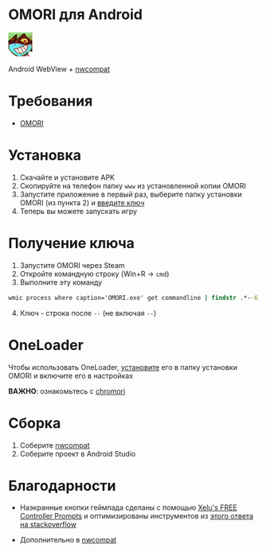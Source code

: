 # OMORI для Android

![spacexh_happy](.github/assets/spacexh_happy.png)

Android WebView + [nwcompat](https://github.com/fifomori/nwcompat)

# Требования

- [OMORI](https://store.steampowered.com/app/1150690/OMORI)

# Установка

1. Скачайте и установите APK
2. Скопируйте на телефон папку `www` из установленной копии OMORI
3. Запустите приложение в первый раз, выберите папку установки OMORI (из пункта 2) и [введите ключ](#получение-ключа)
4. Теперь вы можете запускать игру

# Получение ключа

1. Запустите OMORI через Steam
2. Откройте командную строку (Win+R -> `cmd`)
3. Выполните эту команду

```cmd
wmic process where caption='OMORI.exe' get commandline | findstr .*--6
```

4. Ключ - строка после `--` (не включая `--`)

# OneLoader

Чтобы использовать OneLoader, [установите](https://mods.one/mod/oneloader) его в папку установки OMORI и включите его в настройках

**ВАЖНО**: ознакомьтесь с [chromori](https://github.com/fifomori/chromori#oneloader-)

# Сборка

1. Соберите [nwcompat](https://github.com/fifomori/nwcompat)
2. Соберите проект в Android Studio

# Благодарности

- Наэкранные кнопки геймпада сделаны с помощью [Xelu's FREE Controller Prompts](https://thoseawesomeguys.com/prompts/) и оптимизированы инструментов из [этого ответа на stackoverflow](https://stackoverflow.com/a/74330757/22076815)

- Дополнительно в [nwcompat](https://github.com/fifomori/nwcompat#credits)
